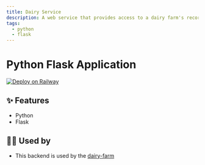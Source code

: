 ```yaml
---
title: Dairy Service
description: A web service that provides access to a dairy farm's records.
tags:
  - python
  - flask
---
```


# Python Flask Application

[![Deploy on Railway](https://railway.app/button.svg)](https://railway.app/new/template/zUcpux)

## ✨ Features

- Python
- Flask

## 💁‍♀️ Used by

- This backend is used by the [dairy-farm](https://github.com/LoisaKitakaya/dairy-farm)
